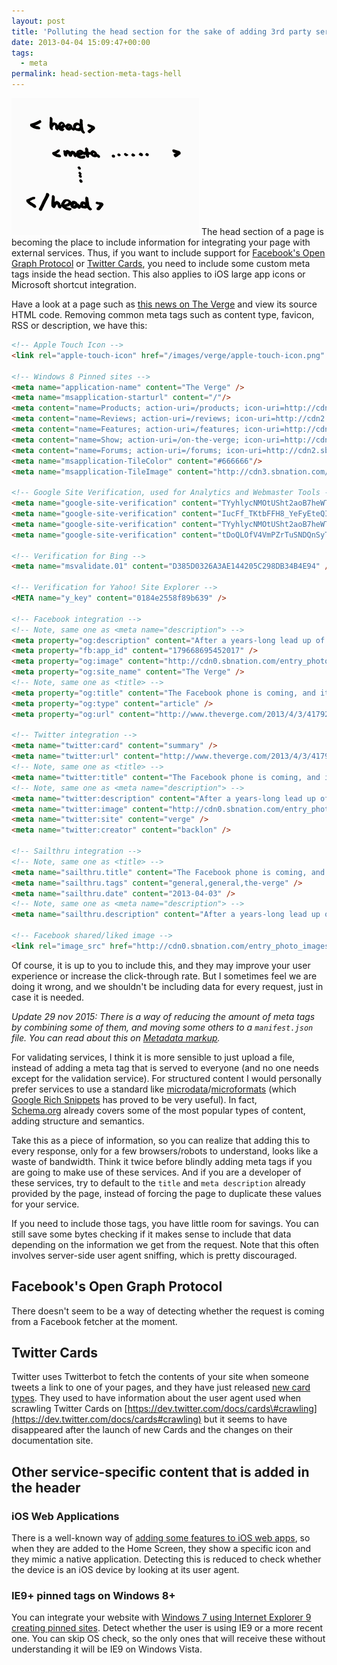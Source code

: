 ```yaml
---
layout: post
title: 'Polluting the head section for the sake of adding 3rd party services'
date: 2013-04-04 15:09:47+00:00
tags:
  - meta
permalink: head-section-meta-tags-hell
---
```


![Meta tags hell](/assets/images/posts/head-meta-tags.png)
The head section of a page is becoming the place to include information for integrating your page with external services. Thus, if you want to include support for [Facebook's Open Graph Protocol](http://developers.facebook.com/docs/opengraphprotocol/) or [Twitter Cards](https://dev.twitter.com/docs/cards), you need to include some custom meta tags inside the head section. This also applies to iOS large app icons or Microsoft shortcut integration.
<!-- more -->
Have a look at a page such as [this news on The Verge](http://www.theverge.com/2013/4/3/4179236/the-facebook-phone-is-coming-and-its-already-in-your-pocket/) and view its source HTML code. Removing common meta tags such as content type, favicon, RSS or description, we have this:

```html
<!-- Apple Touch Icon -->
<link rel="apple-touch-icon" href="/images/verge/apple-touch-icon.png" />

<!-- Windows 8 Pinned sites -->
<meta name="application-name" content="The Verge" />
<meta name="msapplication-starturl" content="/"/>
<meta content="name=Products; action-uri=/products; icon-uri=http://cdn2.sbnation.com/images/verge/favicon.vc44a54f.ico" name="msapplication-task" />
<meta content="name=Reviews; action-uri=/reviews; icon-uri=http://cdn2.sbnation.com/images/verge/favicon.vc44a54f.ico" name="msapplication-task" />
<meta content="name=Features; action-uri=/features; icon-uri=http://cdn2.sbnation.com/images/verge/favicon.vc44a54f.ico" name="msapplication-task" />
<meta content="name=Show; action-uri=/on-the-verge; icon-uri=http://cdn2.sbnation.com/images/verge/favicon.vc44a54f.ico" name="msapplication-task" />
<meta content="name=Forums; action-uri=/forums; icon-uri=http://cdn2.sbnation.com/images/verge/favicon.vc44a54f.ico" name="msapplication-task" />
<meta name="msapplication-TileColor" content="#666666"/>
<meta name="msapplication-TileImage" content="http://cdn3.sbnation.com/images/verge/windows8-pinned-icon.ve36f4a6.png"/>

<!-- Google Site Verification, used for Analytics and Webmaster Tools -->
<meta name="google-site-verification" content="TYyhlycNMOtUSht2aoB7heWTK8m-H45_YJizKavkO8s" />
<meta name="google-site-verification" content="IucFf_TKtbFFH8_YeFyEteQIwYPdANM1R46_U9DpAr4" />
<meta name="google-site-verification" content="TYyhlycNMOtUSht2aoB7heWTK8m-H45_YJizKavkO8s" />
<meta name="google-site-verification" content="tDoQLOfV4VmPZrTuSNDQnSyTfhgDRlOMaXgYQ0Bb9Bc" />

<!-- Verification for Bing -->
<meta name="msvalidate.01" content="D385D0326A3AE144205C298DB34B4E94" />

<!-- Verification for Yahoo! Site Explorer -->
<META name="y_key" content="0184e2558f89b639" />

<!-- Facebook integration -->
<!-- Note, same one as <meta name="description"> -->
<meta property="og:description" content="After a years-long lead up of false starts, half-measures, and rumors, Facebook&amp;#39;s phone plans will finally be revealed tomorrow. The event, in which Facebook promises to show off its &amp;quot;new home on..." />
<meta property="fb:app_id" content="179668695452017" />
<meta property="og:image" content="http://cdn0.sbnation.com/entry_photo_images/7969055/20121213-DSC_8473-3VERGE_large_large.jpg" />
<meta property="og:site_name" content="The Verge" />
<!-- Note, same one as <title> -->
<meta property="og:title" content="The Facebook phone is coming, and it&amp;#39;s already in your pocket" />
<meta property="og:type" content="article" />
<meta property="og:url" content="http://www.theverge.com/2013/4/3/4179236/the-facebook-phone-is-coming-and-its-already-in-your-pocket" />

<!-- Twitter integration -->
<meta name="twitter:card" content="summary" />
<meta name="twitter:url" content="http://www.theverge.com/2013/4/3/4179236/the-facebook-phone-is-coming-and-its-already-in-your-pocket" />
<!-- Note, same one as <title> -->
<meta name="twitter:title" content="The Facebook phone is coming, and it&amp;#39;s already in your pocket" />
<!-- Note, same one as <meta name="description"> -->
<meta name="twitter:description" content="After a years-long lead up of false starts, half-measures, and rumors, Facebook&amp;#39;s phone plans will finally be revealed tomorrow. The event, in which Facebook promises to show off its &amp;quot;new home on..." />
<meta name="twitter:image" content="http://cdn0.sbnation.com/entry_photo_images/7969055/20121213-DSC_8473-3VERGE_large_large.jpg" />
<meta name="twitter:site" content="verge" />
<meta name="twitter:creator" content="backlon" />

<!-- Sailthru integration -->
<!-- Note, same one as <title> -->
<meta name="sailthru.title" content="The Facebook phone is coming, and it&amp;#39;s already in your pocket" />
<meta name="sailthru.tags" content="general,general,the-verge" />
<meta name="sailthru.date" content="2013-04-03" />
<!-- Note, same one as <meta name="description"> -->
<meta name="sailthru.description" content="After a years-long lead up of false starts, half-measures, and rumors, Facebook&amp;#39;s phone plans will finally be revealed tomorrow. The event, in which Facebook promises to show off its &amp;quot;new home on..." />

<!-- Facebook shared/liked image -->
<link rel="image_src" href="http://cdn0.sbnation.com/entry_photo_images/7969055/20121213-DSC_8473-3VERGE_large_large.jpg" type="image/jpeg" data-width="300" data-height="250"  />
```

Of course, it is up to you to include this, and they may improve your user experience or increase the click-through rate. But I sometimes feel we are doing it wrong, and we shouldn't be including data for every request, just in case it is needed.

_Update 29 nov 2015: There is a way of reducing the amount of meta tags by combining some of them, and moving some others to a `manifest.json` file. You can read about this on [Metadata markup](https://adactio.com/journal/9881)._

For validating services, I think it is more sensible to just upload a file, instead of adding a meta tag that is served to everyone (and no one needs except for the validation service). For structured content I would personally prefer services to use a standard like [microdata](http://microformats.org/wiki/microdata)/[microformats](http://microformats.org/wiki/microformats) (which [Google Rich Snippets](http://support.google.com/webmasters/bin/answer.py?hl=en&amp;answer=99170) has proved to be very useful). In fact, [Schema.org](http://www.schema.org/docs/schemas.html) already covers some of the most popular types of content, adding structure and semantics.

Take this as a piece of information, so you can realize that adding this to every response, only for a few browsers/robots to understand, looks like a waste of bandwidth. Think it twice before blindly adding meta tags if you are going to make use of these services. And if you are a developer of these services, try to default to the `title` and `meta description` already provided by the page, instead of forcing the page to duplicate these values for your service.

If you need to include those tags, you have little room for savings. You can still save some bytes checking if it makes sense to include that data depending on the information we get from the request. Note that this often involves server-side user agent sniffing, which is pretty discouraged.

Facebook's Open Graph Protocol
------------------------------

There doesn't seem to be a way of detecting whether the request is coming from a Facebook fetcher at the moment.

Twitter Cards
-------------

Twitter uses Twitterbot to fetch the contents of your site when someone tweets a link to one of your pages, and they have just released [new card types](https://dev.twitter.com/docs/cards/types/product-card). They used to have information about the user agent used when scrawling Twitter Cards on [https://dev.twitter.com/docs/cards\#crawling](https://dev.twitter.com/docs/cards#crawling) but it seems to have disappeared after the launch of new Cards and the changes on their documentation site.

Other service-specific content that is added in the header
----------------------------------------------------------

### iOS Web Applications

There is a well-known way of [adding some features to iOS web apps](http://developer.apple.com/library/ios/#documentation/AppleApplications/Reference/SafariWebContent/ConfiguringWebApplications/ConfiguringWebApplications.html), so when they are added to the Home Screen, they show a specific icon and they mimic a native application. Detecting this is reduced to check whether the device is an iOS device by looking at its user agent.

### IE9+ pinned tags on Windows 8+

You can integrate your website with [Windows 7 using Internet Explorer 9 creating pinned sites](http://msdn.microsoft.com/en-us/library/gg131029.aspx). Detect whether the user is using IE9 or a more recent one. You can skip OS check, so the only ones that will receive these without understanding it will be IE9 on Windows Vista.
